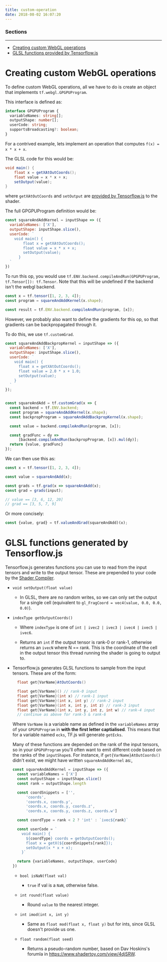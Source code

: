 ```yaml
---
title: custom-operation
date: 2018-08-02 16:07:20
---
```


### Sections
---
* [Creating custom WebGL operations](#tutorial)
* [GLSL functions provided by Tensorflow.js](#stdlib)


# <a id="tutorial"></a>Creating custom WebGL operations

To define custom WebGL operations, all we have to do is create an object that implements `tf.webgl.GPGPUProgram`.

This interface is defined as:
```ts
interface GPGPUProgram {
  variableNames: string[];
  outputShape: number[];
  userCode: string;
  supportsBroadcasting?: boolean;
}
```

For a contrived example, lets implement an operation that computes `f(x) = x * x + x`.

The GLSL code for this would be:
```glsl
void main() {
    float x = getXAtOutCoords();
    float value = x * x + x;
    setOutput(value);
}
```

where `getXAtOutCoords` and `setOutput` are [provided by Tensorflow.js](#stdlib) to the shader.

The full GPGPUProgram definition would be:
```js
const squareAndAddKernel = inputShape => ({
  variableNames: ['X'],
  outputShape: inputShape.slice(),
  userCode: `
    void main() {
        float x = getXAtOutCoords();
        float value = x * x + x;
        setOutput(value);
      }
  `
})
```

To run this op, you would use `tf.ENV.backend.compileAndRun(GPGPUProgram, tf.Tensor[]): tf.Tensor`. Note that this will be undefined if the backend isn't the webgl backend.

```js
const x = tf.tensor([1, 2, 3, 4]);
const program = squareAndAddKernel(x.shape);

const result = tf.ENV.backend.compileAndRun(program, [x]);
```

However, we probably also want to define the gradients for this op, so that gradients can be backpropagated through it.

To do this, we use `tf.customGrad`.

```js
const squareAndAddBackpropKernel = inputShape => ({
  variableNames: ['X'],
  outputShape: inputShape.slice(),
  userCode: `
    void main() {
      float x = getXAtOutCoords();
      float value = 2.0 * x + 1.0;
      setOutput(value);
    }
  `
});


const squareAndAdd = tf.customGrad(x => {
  const backend = tf.ENV.backend;
  const program = squareAndAddKernel(x.shape);
  const backpropProgram = squareAndAddBackpropKernel(x.shape);

  const value = backend.compileAndRun(program, [x]);

  const gradFunc = dy =>
      [backend.compileAndRun(backpropProgram, [x]).mul(dy)];
  return {value, gradFunc}
});
```

We can then use this as:

```js
const x = tf.tensor([1, 2, 3, 4]);

const value = squareAndAdd(x);

const grads = tf.grad(x => squareAndAdd(x);
const grad = grads(input);

// value == [3, 6, 12, 20]
// grad == [3, 5, 7, 9]
```

Or more concisely:

```js
const {value, grad} = tf.valueAndGrad(squareAndAdd)(x);
```

# <a id="stdlib"></a>GLSL functions generated by Tensorflow.js

Tensorflow.js generates functions you can use to read from the input tensors and write to the output tensor. These are prepended to your code by the [Shader Compiler](https://github.com/tensorflow/tfjs-core/blob/master/src/kernels/webgl/shader_compiler.ts).

* `void setOutput(float value)`

  * In GLSL, there are no random writes, so we can only set the output for a single cell (equivalent to `gl_FragCoord = vec4(value, 0.0, 0.0, 0.0)`).

* `indexType getOutputCoords()`

  * Where `indexType` is one of `int | ivec2 | ivec3 | ivec4 | ivec5 | ivec6`.

  * Returns an `int` if the output tensor is rank-0 or rank-1, otherwise returns an `ivecN` where N == rank. This is the coordinate of the cell in the output tensor this thread running the shader is going to output to.


* Tensorflow.js generates GLSL functions to sample from the input tensors. These are of the form:

  ```glsl
    float get{VarName}AtOutCoords()

    float get{VarName}() // rank-0 input
    float get{VarName}(int x) // rank-1 input
    float get{VarName}(int x, int y) // rank-2 input
    float get{VarName}(int x, int y, int z) // rank-3 input
    float get{VarName}(int x, int y, int z, int w) // rank-4 input
    // continue as above for rank-5 & rank-6
  ```

  Where `VarName` is a variable name as defined in the `variableNames` array of your `GPGPUProgram` in **with the first letter captialised**.
  This means that for a variable named `ecks`, TF.js will generate `getEcks`.

  Many of these functions are depended on the rank of the input tensors, so in your `GPGPUProgram` you'll often want to emit different code based on the ranks of the `inputShape`s.
  For instance, if `get{VarName}AtOutCoords()` didn't exist, we might have written `squareAndAddKernel` as:,

  ```js
  const squareAndAddKernel = inputShape => ({
    const variableNames = ['X']
    const outputShape = inputShape.slice()
    const rank = outputShape.length

    const coordSnippets = ['',
        'coords',
        'coords.x, coords.y',
        'coords.x, coords.y, coords.z',
        'coords.x, coords.y, coords.z, coords.w']

    const coordType = rank < 2 ? 'int' : `ivec${rank}`

    const userCode = `
      void main() {
        ${coordType} coords = getOutputCoords();
        float x = getX(${coordSnippets[rank]});
        setOutput(x * x + x);
      }`

    return {variableNames, outputShape, userCode}
  })
  ```

  * `bool isNaN(float val)`

    * `true` if val is a `NaN`, otherwise false.

  * `int round(float value)`

    * Round `value` to the nearest integer.

  * `int imod(int x, int y)`

    * Same as `float mod(float x, float y)` but for ints, since GLSL doesn't provide us one.

  * `float random(float seed)`

    * Returns a pseudo-random number, based on Dav Hoskins's forumla in https://www.shadertoy.com/view/4djSRW.

